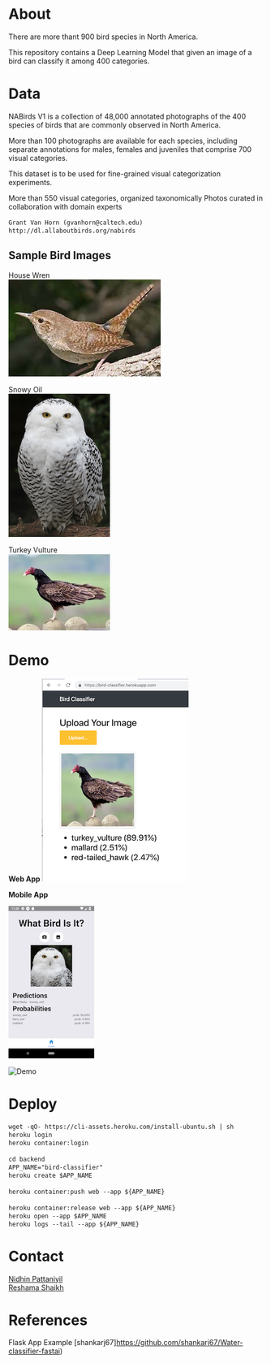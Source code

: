 # About
There are more thant 900 bird species in North America. 


This repository contains a Deep Learning Model that given an image of a bird can classify it among 400 categories.


# Data
NABirds V1 is a collection of 48,000 annotated photographs of the 400 species of birds that are commonly observed in North America.    

More than 100 photographs are available for each species, including separate annotations for males, females and juveniles that comprise 700 visual categories.    

This dataset is to be used for fine-grained visual categorization experiments.

More than 550 visual categories, organized taxonomically
Photos curated in collaboration with domain experts

```
Grant Van Horn (gvanhorn@caltech.edu) 
http://dl.allaboutbirds.org/nabirds
```

## Sample Bird Images

House Wren        
![house wren](assets/birds/house_wren.jpg) 

Snowy Oil      
![snowy oil](assets/birds/snowy_owl.jpg)

Turkey Vulture      
![turkey vulture](assets/birds/turkey_vulture.jpg)


# Demo      


           
**Web App**
![Web](assets/deploy/web.png)       

           
**Mobile App**

![Mobile App](assets/deploy/mobile.png)

![Demo](assets/deploy/demo.gif)
 






# Deploy
```
wget -qO- https://cli-assets.heroku.com/install-ubuntu.sh | sh
heroku login
heroku container:login

cd backend
APP_NAME="bird-classifier"
heroku create $APP_NAME

heroku container:push web --app ${APP_NAME}

heroku container:release web --app ${APP_NAME}
heroku open --app $APP_NAME
heroku logs --tail --app ${APP_NAME}

```


# Contact
[Nidhin Pattaniyil](https://npatta01.github.io)     
[Reshama Shaikh](https://reshamas.github.io/)


# References
Flask App Example [shankarj67]https://github.com/shankarj67/Water-classifier-fastai)